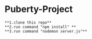 # Puberty-Project

```
**1.clone this repo**
**2.run command "npm install" **
**3.run command "nodemon server.js"**
```
